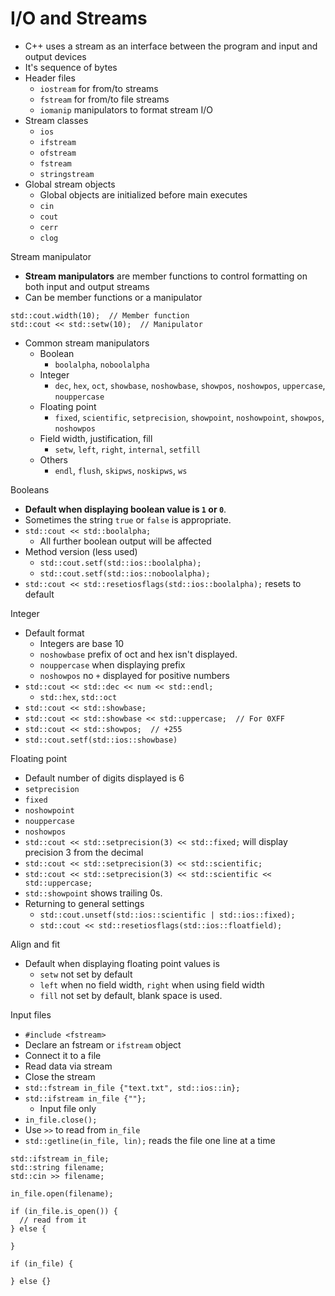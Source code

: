 # I/O and Streams

- C++ uses a stream as an interface between the program and input and output devices
- It's sequence of bytes
- Header files
  - `iostream` for from/to streams
  - `fstream` for from/to file streams
  - `iomanip` manipulators to format stream I/O
- Stream classes
  - `ios`
  - `ifstream`
  - `ofstream`
  - `fstream`
  - `stringstream`
- Global stream objects
  - Global objects are initialized before main executes
  - `cin`
  - `cout`
  - `cerr`
  - `clog`

Stream manipulator
- **Stream manipulators** are member functions to control formatting on both input and output streams
- Can be member functions or a manipulator
```
std::cout.width(10);  // Member function
std::cout << std::setw(10);  // Manipulator
```
- Common stream manipulators
  - Boolean
    - `boolalpha`, `noboolalpha`
  - Integer
    - `dec`, `hex`, `oct`, `showbase`, `noshowbase`, `showpos`, `noshowpos`, `uppercase`, `nouppercase`
  - Floating point
    - `fixed`, `scientific`, `setprecision`, `showpoint`, `noshowpoint`, `showpos`, `noshowpos`
  - Field width, justification, fill
    - `setw`, `left`, `right`, `internal`, `setfill`
  - Others
    - `endl`, `flush`, `skipws`, `noskipws`, `ws`

Booleans
- **Default when displaying boolean value is `1` or `0`**.
- Sometimes the string `true` or `false` is appropriate.
- `std::cout << std::boolalpha;`
  - All further boolean output will be affected
- Method version (less used)
  - `std::cout.setf(std::ios::boolalpha);`
  - `std::cout.setf(std::ios::noboolalpha);`
- `std::cout << std::resetiosflags(std::ios::boolalpha);` resets to default

Integer
- Default format
  - Integers are base 10
  - `noshowbase` prefix of oct and hex isn't displayed.
  - `nouppercase` when displaying prefix
  - `noshowpos` no `+` displayed for positive numbers
- `std::cout << std::dec << num << std::endl;`
  - `std::hex`, `std::oct`
- `std::cout << std::showbase;`
- `std::cout << std::showbase << std::uppercase;  // For 0XFF`
- `std::cout << std::showpos;  // +255`
- `std::cout.setf(std::ios::showbase)`

Floating point
- Default number of digits displayed is 6
- `setprecision`
- `fixed`
- `noshowpoint`
- `nouppercase`
- `noshowpos`
- `std::cout << std::setprecision(3) << std::fixed;` will display precision 3 from the decimal
- `std::cout << std::setprecision(3) << std::scientific;`
- `std::cout << std::setprecision(3) << std::scientific << std::uppercase;`
- `std::showpoint` shows trailing 0s.
- Returning to general settings
  - `std::cout.unsetf(std::ios::scientific | std::ios::fixed);`
  - `std::cout << std::resetiosflags(std::ios::floatfield);`

Align and fit
- Default when displaying floating point values is
  - `setw` not set by default
  - `left` when no field width, `right` when using field width
  - `fill` not set by default, blank space is used.

Input files
- `#include <fstream>`
- Declare an fstream or `ifstream` object
- Connect it to a file
- Read data via stream
- Close the stream
- `std::fstream in_file {"text.txt", std::ios::in};`
- `std::ifstream in_file {""};`
  - Input file only
- `in_file.close();`
- Use `>>` to read from `in_file`
- `std::getline(in_file, lin);` reads the file one line at a time
```
std::ifstream in_file;
std::string filename;
std::cin >> filename;

in_file.open(filename);

if (in_file.is_open()) {
  // read from it
} else {

}

if (in_file) {

} else {}
```